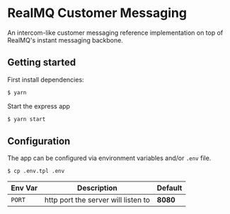 # RealMQ Customer Messaging

An intercom-like customer messaging reference implementation on top of RealMQ's
instant messaging backbone.

## Getting started

First install dependencies:

```bash
$ yarn
```

Start the express app

```bash
$ yarn start
```

## Configuration

The app can be configured via environment variables and/or `.env` file.

```
$ cp .env.tpl .env
```

| Env Var | Description | Default |
|---------|---|---|
| `PORT` | http port the server will listen to  | **8080** |
